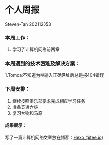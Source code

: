 # 个人周报

Steven-Tan 202112053

### 本周工作：

1. 学习了计算机网络前两章

### 本周遇到的技术困难及解决方案：

1.Tomcat不知道为啥输入正确网址后总是报404错误

### 下周安排：

1. 继续按照俱乐部要求完成相应学习任务
2. 准备英语六级
3. 复习大物和马原

#### 成果展示：

写了一篇计算机网络文章放在博客：[Hexo (gitee.io)](https://tan-siwen.gitee.io/)